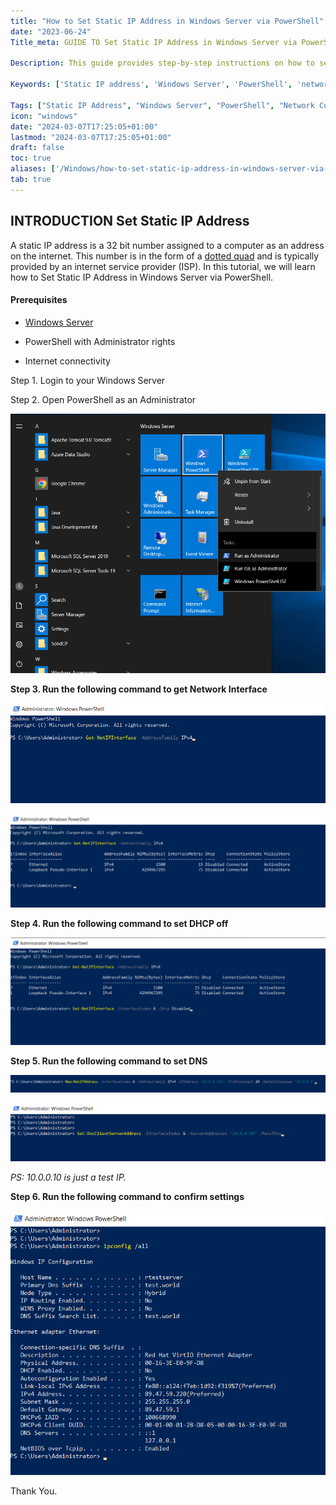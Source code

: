 ```yaml
---
title: "How to Set Static IP Address in Windows Server via PowerShell"
date: "2023-06-24"
Title_meta: GUIDE TO Set Static IP Address in Windows Server via PowerShell

Description: This guide provides step-by-step instructions on how to set a static IP address in Windows Server using PowerShell. Learn how to identify network adapters, assign static IP configurations, set DNS servers, and validate network settings to ensure stable and predictable network connectivity.

Keywords: ['Static IP address', 'Windows Server', 'PowerShell', 'network configuration', 'DNS settings', 'server administration']

Tags: ["Static IP Address", "Windows Server", "PowerShell", "Network Configuration", "DNS Settings", "Server Administration"]
icon: "windows"
date: "2024-03-07T17:25:05+01:00"
lastmod: "2024-03-07T17:25:05+01:00" 
draft: false
toc: true
aliases: ['/Windows/how-to-set-static-ip-address-in-windows-server-via-powershell']
tab: true
---
```


## INTRODUCTION Set Static IP Address

A static IP address is a 32 bit number assigned to a computer as an address on the internet. This number is in the form of a [dotted quad](https://support.google.com/fiber/answer/3547208?hl=en) and is typically provided by an internet service provider (ISP). In this tutorial, we will learn how to Set Static IP Address in Windows Server via PowerShell.

#### Prerequisites

- [Windows Server](https://utho.com/docs/tutorial/how-to-install-active-directory-domain-service-on-windows-server/?preview_id=11159&preview_nonce=171803715d&preview=true)

- PowerShell with Administrator rights

- Internet connectivity

Step 1. Login to your Windows Server

Step 2. Open PowerShell as an Administrator

![](images/Screenshot_11-25.png)

**Step 3. Run the following command to get Network Interface**

![Set Static IP Address](images/Screenshot_1-43.png)

![Set Static IP Address](images/Screenshot_2-53-1024x305.png)

**Step 4. Run the following command to set DHCP off**

![](images/Screenshot_3-43-1024x348.png)

**Step 5. Run the following command to set DNS**

![Set Static IP Address](images/Screenshot_4-41-1024x57.png)

![](images/Screenshot_5-32.png)

_PS: 10.0.0.10 is just a test IP._

**Step 6. **Run the following command to**** **confirm settings**

![Set Static IP Address](images/Screenshot_6-33.png)

Thank You.
